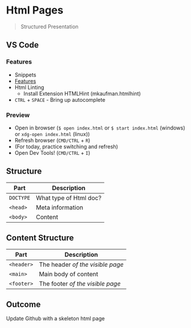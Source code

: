 Html Pages
===

> Structured Presentation

## VS Code

### Features

* Snippets
* [Features](https://code.visualstudio.com/docs/languages/html)
* Html Linting
    * Install Extension HTMLHint (mkaufman.htmlhint)
* `CTRL` + `SPACE` - Bring up autocomplete

### Preview
* Open in browser (`$ open index.html` or `$ start index.html` (windows) or `xdg-open index.html` (linux))
* Refresh browser (`CMD/CTRL` + `R`)
* (For today, practice switching and refresh)
* Open Dev Tools! (`CMD/CTRL` + `I`)

## Structure

Part     | Description
---      |---
`DOCTYPE`| What type of Html doc?
`<head>` | Meta information
`<body>` | Content

## Content Structure

Part       | Description
---        |---
`<header>` | The header _of the visible page_
`<main>`   | Main body of content
`<footer>` | The footer _of the visible page_

## Outcome

Update Github with a skeleton html page
